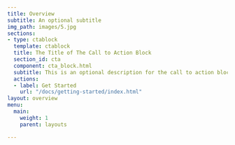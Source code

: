 ```yaml
---
title: Overview
subtitle: An optional subtitle
img_path: images/5.jpg
sections:
- type: ctablock
  template: ctablock
  title: The Title of The Call to Action Block
  section_id: cta
  component: cta_block.html
  subtitle: This is an optional description for the call to action block.
  actions:
  - label: Get Started
    url: "/docs/getting-started/index.html"
layout: overview
menu:
  main:
    weight: 1
    parent: layouts

---
```

